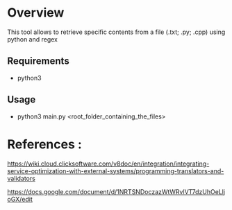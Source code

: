 # Overview

This tool allows to retrieve specific contents from a file (.txt; .py; .cpp) using python and regex

## Requirements 

- python3

## Usage 

- python3 main.py <root_folder_containing_the_files>

# References : 

https://wiki.cloud.clicksoftware.com/v8doc/en/integration/integrating-service-optimization-with-external-systems/programming-translators-and-validators

https://docs.google.com/document/d/1NRTSNDoczazWtWRvlVT7dzUhOeLljoGX/edit



